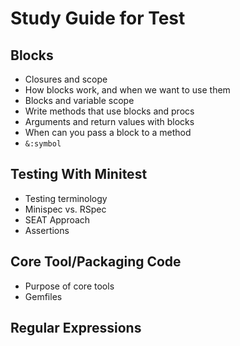 # Study Guide for Test

## Blocks
* Closures and scope
* How blocks work, and when we want to use them
* Blocks and variable scope
* Write methods that use blocks and procs
* Arguments and return values with blocks
* When can you pass a block to a method
* `&:symbol`

## Testing With Minitest
* Testing terminology
* Minispec vs. RSpec
* SEAT Approach
* Assertions

## Core Tool/Packaging Code
* Purpose of core tools
* Gemfiles

## Regular Expressions